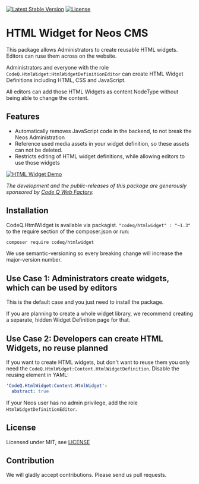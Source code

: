 [![Latest Stable Version](https://poser.pugx.org/codeq/htmlwidget/v/stable)](https://packagist.org/packages/codeq/htmlwidget)
[![License](https://poser.pugx.org/codeq/htmlwidget/license)](LICENSE)

# HTML Widget for Neos CMS

This package allows Administrators to create reusable HTML widgets. Editors can ruse them across on the website.

Administrators and everyone with the role `CodeQ.HtmlWidget:HtmlWidgetDefinitionEditor` can create HTML Widget Definitions including HTML, CSS and JavaScript.

All editors can add those HTML Widgets as content NodeType without being able to change the content.

## Features

* Automatically removes JavaScript code in the backend, to not break the Neos Administration
* Reference used media assets in your widget definition, so these assets can not be deleted.
* Restricts editing of HTML widget definitions, while allowing editors to use those widgets

[![HTML Widget Demo](https://img.youtube.com/vi/pOhYHlYH_6Q/0.jpg)](https://www.youtube.com/watch?v=pOhYHlYH_6Q)

*The development and the public-releases of this package are generously sponsored by [Code Q Web Factory](http://codeq.at).*

## Installation

CodeQ.HtmlWidget is available via packagist. `"codeq/htmlwidget" : "~1.3"` to the require section of the composer.json
or run:

```bash
composer require codeq/htmlwidget
```

We use semantic-versioning so every breaking change will increase the major-version number.

## Use Case 1: Administrators create widgets, which can be used by editors

This is the default case and you just need to install the package. 

If you are planning to create a whole widget library, we recommend creating a separate, hidden Widget Definition page for that.

## Use Case 2: Developers can create HTML Widgets, no reuse planned

If you want to create HTML widgets, but don't want to reuse them you only need the 
`CodeQ.HtmlWidget:Content.HtmlWidgetDefinition`. Disable the reusing element in YAML:

```yaml
'CodeQ.HtmlWidget:Content.HtmlWidget':
  abstract: true
```

If your Neos user has no admin privilege, add the role `HtmlWidgetDefinitionEditor`.

## License

Licensed under MIT, see [LICENSE](LICENSE)

## Contribution

We will gladly accept contributions. Please send us pull requests.
